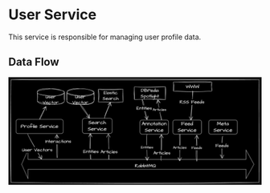 # User Service

This service is responsible for managing user profile data.

## Data Flow

![Architecture.png](assets/Architecture.jpg)
